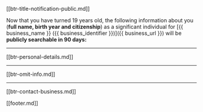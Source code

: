 [[btr-title-notification-public.md]]

Now that you have turned 19 years old, the following information about you (**full name, birth year and citizenship**) as a significant individual for [{{ business_name }} ({{ business_identifier }})]({{ business_url }}) will be **publicly searchable in 90 days:**

---

[[btr-personal-details.md]]

---

[[btr-omit-info.md]]

---

[[btr-contact-business.md]]

[[footer.md]]
